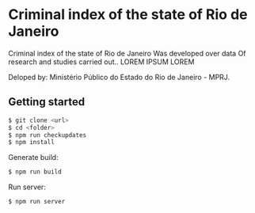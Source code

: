 # Criminal index of the state of Rio de Janeiro

Criminal index of the state of Rio de Janeiro Was developed over data
Of research and studies carried out.. LOREM IPSUM LOREM

Deloped by:
Ministério Público do Estado do Rio de Janeiro - MPRJ.


## Getting started

``` bash
$ git clone <url>
$ cd <folder>
$ npm run checkupdates
$ npm install
```

Generate build:
``` bash
$ npm run build
```

Run server:
```bash
$ npm run server
```
